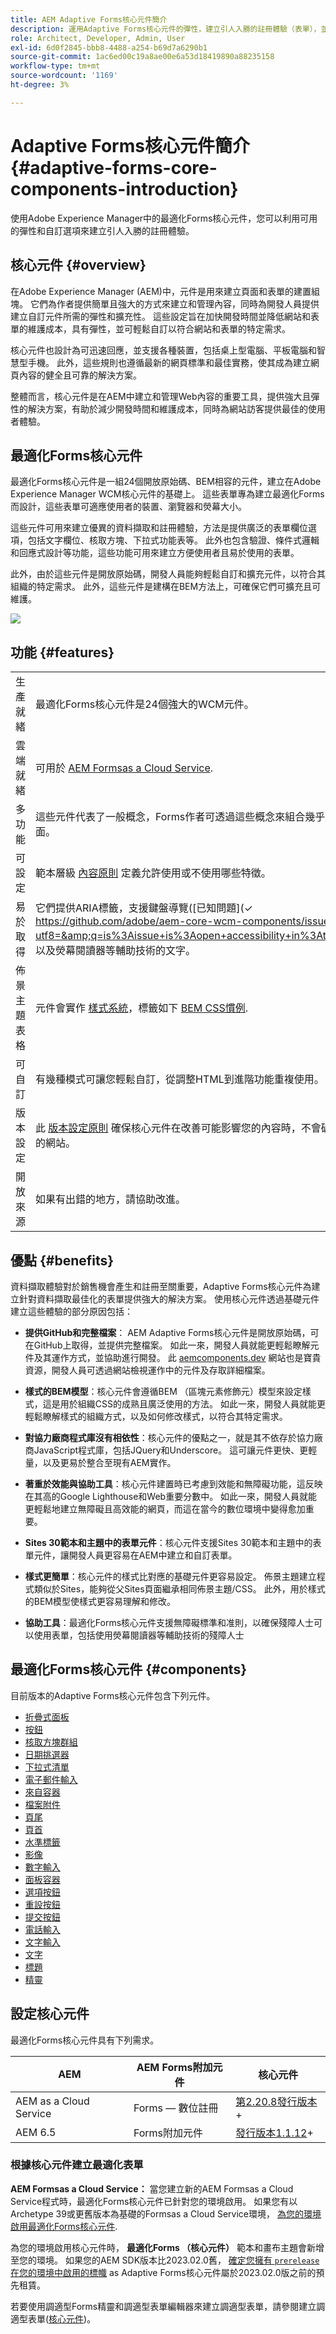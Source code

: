 ```yaml
---
title: AEM Adaptive Forms核心元件簡介
description: 運用Adaptive Forms核心元件的彈性，建立引人入勝的註冊體驗（表單），並運用Adobe Experience Manager的強大功能加以提供。
role: Architect, Developer, Admin, User
exl-id: 6d0f2845-bbb8-4488-a254-b69d7a6290b1
source-git-commit: 1ac6ed00c19a8ae00e6a53d18419890a88235158
workflow-type: tm+mt
source-wordcount: '1169'
ht-degree: 3%

---
```


# Adaptive Forms核心元件簡介 {#adaptive-forms-core-components-introduction}

使用Adobe Experience Manager中的最適化Forms核心元件，您可以利用可用的彈性和自訂選項來建立引人入勝的註冊體驗。

## 核心元件  {#overview}

在Adobe Experience Manager (AEM)中，元件是用來建立頁面和表單的建置組塊。 它們為作者提供簡單且強大的方式來建立和管理內容，同時為開發人員提供建立自訂元件所需的彈性和擴充性。 這些設定旨在加快開發時間並降低網站和表單的維護成本，具有彈性，並可輕鬆自訂以符合網站和表單的特定需求。

核心元件也設計為可迅速回應，並支援各種裝置，包括桌上型電腦、平板電腦和智慧型手機。 此外，這些規則也遵循最新的網頁標準和最佳實務，使其成為建立網頁內容的健全且可靠的解決方案。

整體而言，核心元件是在AEM中建立和管理Web內容的重要工具，提供強大且彈性的解決方案，有助於減少開發時間和維護成本，同時為網站訪客提供最佳的使用者體驗。

## 最適化Forms核心元件

最適化Forms核心元件是一組24個開放原始碼、BEM相容的元件，建立在Adobe Experience Manager WCM核心元件的基礎上。 這些表單專為建立最適化Forms而設計，這些表單可適應使用者的裝置、瀏覽器和熒幕大小。

這些元件可用來建立優異的資料擷取和註冊體驗，方法是提供廣泛的表單欄位選項，包括文字欄位、核取方塊、下拉式功能表等。 此外也包含驗證、條件式邏輯和回應式設計等功能，這些功能可用來建立方便使用者且易於使用的表單。

此外，由於這些元件是開放原始碼，開發人員能夠輕鬆自訂和擴充元件，以符合其組織的特定需求。 此外，這些元件是建構在BEM方法上，可確保它們可擴充且可維護。

![](assets/sample-adaptive-form.png)

## 功能 {#features}

|  |  |
|---|---|
| 生產就緒 | 最適化Forms核心元件是24個強大的WCM元件。 |
| 雲端就緒 | 可用於  [AEM Formsas a Cloud Service](https://experienceleague.adobe.com/docs/experience-manager-cloud-service/content/forms/home.html). |
| 多功能 | 這些元件代表了一般概念，Forms作者可透過這些概念來組合幾乎所有版面。 |
| 可設定 | 範本層級 [內容原則](https://experienceleague.adobe.com/docs/experience-manager-cloud-service/content/implementing/developing/full-stack/components-templates/templates.html#content-policies) 定義允許使用或不使用哪些特徵。 |
| 易於取得 | 它們提供ARIA標籤，支援鍵盤導覽([已知問題](✓ https://github.com/adobe/aem-core-wcm-components/issues?utf8=&amp;q=is%3Aissue+is%3Aopen+accessibility+in%3Atitle))，以及熒幕閱讀器等輔助技術的文字。 |
| 佈景主題表格 | 元件會實作 [樣式系統](https://experienceleague.adobe.com/docs/experience-manager-cloud-service/content/sites/authoring/features/style-system.html)，標籤如下 [BEM CSS慣例](https://getbem.com/). |
| 可自訂 | 有幾種模式可讓您輕鬆自訂，從調整HTML到進階功能重複使用。 |
| 版本設定 | 此 [版本設定原則](https://github.com/adobe/aem-core-wcm-components/wiki/Versioning-policies) 確保核心元件在改善可能影響您的內容時，不會破壞您的網站。 |
| 開放來源 | 如果有出錯的地方，請協助改進。 |

<!-- comply with [WCAG 2.1 standard](https://www.w3.org/TR/WCAG21/), -->


## 優點 {#benefits}

資料擷取體驗對於銷售機會產生和註冊至關重要，Adaptive Forms核心元件為建立針對資料擷取最佳化的表單提供強大的解決方案。 使用核心元件透過基礎元件建立這些體驗的部分原因包括：

* **提供GitHub和完整檔案**： AEM Adaptive Forms核心元件是開放原始碼，可在GitHub上取得，並提供完整檔案。 如此一來，開發人員就能更輕鬆瞭解元件及其運作方式，並協助進行開發。 此 [aemcomponents.dev](https://www.aemcomponents.dev/) 網站也是寶貴資源，開發人員可透過網站檢視運作中的元件及存取詳細檔案。

* **樣式的BEM模型**：核心元件會遵循BEM （區塊元素修飾元）模型來設定樣式，這是用於組織CSS的成熟且廣泛使用的方法。 如此一來，開發人員就能更輕鬆瞭解樣式的組織方式，以及如何修改樣式，以符合其特定需求。

* **對協力廠商程式庫沒有相依性**：核心元件的優點之一，就是其不依存於協力廠商JavaScript程式庫，包括JQuery和Underscore。 這可讓元件更快、更輕量，以及更易於整合至現有AEM實作。

* **著重於效能與協助工具**：核心元件建置時已考慮到效能和無障礙功能，這反映在其高的Google Lighthouse和Web重要分數中。 如此一來，開發人員就能更輕鬆地建立無障礙且高效能的網頁，而這在當今的數位環境中變得愈加重要。

* **Sites 30範本和主題中的表單元件**：核心元件支援Sites 30範本和主題中的表單元件，讓開發人員更容易在AEM中建立和自訂表單。

* **樣式更簡單**：核心元件的樣式比對應的基礎元件更容易設定。 佈景主題建立程式類似於Sites，能夠從父Sites頁面繼承相同佈景主題/CSS。 此外，用於樣式的BEM模型使樣式更容易理解和修改。

* **協助工具**：最適化Forms核心元件支援無障礙標準和准則，以確保殘障人士可以使用表單，包括使用熒幕閱讀器等輔助技術的殘障人士

## 最適化Forms核心元件 {#components}

目前版本的Adaptive Forms核心元件包含下列元件。

* [折疊式面板](/help/adaptive-forms/components/accordion.md)
* [按鈕](/help/adaptive-forms/components/button.md)
* [核取方塊群組](/help/adaptive-forms/components/checkbox-group.md)
* [日期挑選器](/help/adaptive-forms/components/date-picker.md)
* [下拉式清單](/help/adaptive-forms/components/drop-down.md)
* [電子郵件輸入](/help/adaptive-forms/components/email-input.md)
* [來自容器](/help/adaptive-forms/components/form-container.md)
* [檔案附件](/help/adaptive-forms/components/file-attachment.md)
* [頁尾](/help/adaptive-forms/components/footer.md)
* [頁首](/help/adaptive-forms/components/header.md)
* [水準標籤](/help/adaptive-forms/components/horizontal-tabs.md)
* [影像](/help/adaptive-forms/components/image.md)
* [數字輸入](/help/adaptive-forms/components/number-input.md)
* [面板容器](/help/adaptive-forms/components/panel-container.md)
* [選項按鈕](/help/adaptive-forms/components/radio-button.md)
* [重設按鈕](/help/adaptive-forms/components/reset-button.md)
* [提交按鈕](/help/adaptive-forms/components/submit-button.md)
* [電話輸入](/help/adaptive-forms/components/telephone-input.md)
* [文字輸入](/help/adaptive-forms/components/text-input.md)
* [文字](/help/adaptive-forms/components/text.md)
* [標題](/help/adaptive-forms/components/title.md)
* [精靈](/help/adaptive-forms/components/wizard.md)

## 設定核心元件


最適化Forms核心元件具有下列需求。

| AEM | AEM Forms附加元件 | 核心元件 |
|---|---|---|
| AEM as a Cloud Service  | Forms — 數位註冊 | [第2.20.8發行版本](version.md)+ |
| AEM 6.5 | Forms附加元件 | [發行版本1.1.12](version.md)+ |

### 根據核心元件建立最適化表單

**AEM Formsas a Cloud Service：** 當您建立新的AEM Formsas a Cloud Service程式時，最適化Forms核心元件已針對您的環境啟用。 如果您有以Archetype 39或更舊版本為基礎的Formsas a Cloud Service環境， [為您的環境啟用最適化Forms核心元件](https://experienceleague.adobe.com/docs/experience-manager-cloud-service/content/forms/setup-configure-migrate/setup-local-development-environment.html?#enable-adaptive-forms-core-components-for-an-existing-aem-archetype-based-project).

為您的環境啟用核心元件時， **最適化Forms （核心元件）** 範本和畫布主題會新增至您的環境。 如果您的AEM SDK版本比2023.02.0舊， [確定您擁有 `prerelease` 在您的環境中啟用的標幟](https://experienceleague.adobe.com/docs/experience-manager-cloud-service/content/release-notes/prerelease.html?lang=en#new-features) as Adaptive Forms核心元件屬於2023.02.0版之前的預先租賃。

若要使用調適型Forms精靈和調適型表單編輯器來建立調適型表單，請參閱建立調適型表單([核心元件](https://experienceleague.adobe.com/docs/experience-manager-cloud-service/content/forms/adaptive-forms-authoring/authoring-adaptive-forms-core-components/create-an-adaptive-form-on-forms-cs/creating-adaptive-form-core-components.html?))。





<!-- >, such as  [WCAG 2.1 standard](https://www.w3.org/TR/WCAG21/), to ensure that forms can be used by people with disabilities, including those using assistive technologies such as screen readers.

*   **Alignment with AEM Sites**: The Core Components are designed to be more aligned with AEM Sites, making it easier for Sites users to adopt and use them without having to learn anything new. The components use the same front-end pipeline as Sites, making it easier to style and modify their appearance. 

<!-- Additionally, the following points further illustrate this alignment:

    *   **Authoring experience inline with Page editor**: The Core Components have an authoring experience that is inline with the Sites editor, with dialogs and other experiences similar to the Page editor. This makes it easier for Sites users to create and manage forms within the familiar context of the Sites editor.

    *   **Inline form editing in Sites editor**: The Core Components allow  inline form editing within the Sites editor, avoiding the need to switch back and forth between editors. This streamlines the authoring experience and makes it easier to create and manage forms.

    *   **Inheriting Sites features in Forms**: Forms authored within a Sites page inherit the same features as Sites. This provides a seamless and integrated experience for creating and managing forms within the context of AEM Sites 
    
    <!--including Multi Site Manager, the ability to use Sites components within a form for static content, support for scheduled publish/unpublish, form translation aligned with Sites translation, versioning, and targeting -->
